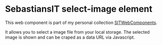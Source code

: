 # SebastiansIT select-image element
This web component is part of my personal collection [SITWebComponents](../README.md).

It allows you to select a image file from your local storage. The selected image is shown and can be craped as a data URL via Javascript.
